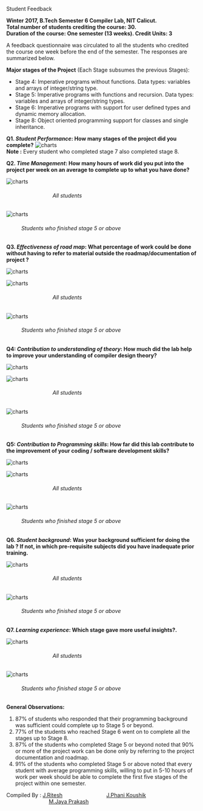 Student Feedback

**Winter 2017, B.Tech Semester 6 Compiler Lab, NIT Calicut.**  
**Total number of students crediting the course: 30.**  
**Duration of the course: One semester (13 weeks). Credit Units: 3**  
  
  

A feedback questionnaire was circulated to all the students who credited the course one week before the end of the semester. The responses are summarized below.

**Major stages of the Project** (Each Stage subsumes the previous Stages):

*   Stage 4: Imperative programs without functions. Data types: variables and arrays of integer/string type.
*   Stage 5: Imperative programs with functions and recursion. Data types: variables and arrays of integer/string types.
*   Stage 6: Imperative programs with support for user defined types and dynamic memory allocation.
*   Stage 8: Object oriented programming support for classes and single inheritance.

  
**Q1. _Student Performance_: How many stages of the project did you complete?** ![charts](img/final_charts/1.png)  
**Note :** Every student who completed stage 7 also completed stage 8.  
  
**Q2. _Time Management_: How many hours of work did you put into the project per week on an average to complete up to what you have done?**

![charts](img/final_charts/2-8.png)

######                                All students

![charts](img/final_charts/2-4.png)

######           Students who finished stage 5 or above

  
**Q3. _Effectiveness of road map_: What percentage of work could be done without having to refer to material outside the roadmap/documentation of project ?**

![charts](img/final_charts/11-4-1.png)

![charts](img/final_charts/11-8.png)

######                                All students

![charts](img/final_charts/11-4.png)

######           Students who finished stage 5 or above

  
**Q4: _Contribution to understanding of theory_: How much did the lab help to improve your understanding of compiler design theory?**

![charts](img/final_charts/12-4-1.png)

![charts](img/final_charts/12-8.png)

######                                All students

![charts](img/final_charts/12-4.png)

######           Students who finished stage 5 or above

  
**Q5: _Contribution to Programming skills_: How far did this lab contribute to the improvement of your coding / software development skills?**

![charts](img/final_charts/14-4-1.png)

![charts](img/final_charts/14-8.png)

######                                All students

![charts](img/final_charts/14-4.png)

######           Students who finished stage 5 or above

  
**Q6. _Student background_: Was your background sufficient for doing the lab ? If not, in which pre-requisite subjects did you have inadequate prior training.**

![charts](img/final_charts/7-8.png)

######                                All students

![charts](img/final_charts/7-4.png)

######           Students who finished stage 5 or above

  
**Q7. _Learning experience_: Which stage gave more useful insights?.**

![charts](img/final_charts/6-8.png)

######                                All students

![charts](img/final_charts/6-4.png)

######           Students who finished stage 5 or above

  

**General Observations:**

1.  87% of students who responded that their programming background was sufficient could complete up to Stage 5 or beyond.
2.  77% of the students who reached Stage 6 went on to complete all the stages up to Stage 8.
3.  87% of the students who completed Stage 5 or beyond noted that 90% or more of the project work can be done only by referring to the project documentation and roadmap.
4.  91% of the students who completed Stage 5 or above noted that every student with average programming skills, willing to put in 5-10 hours of work per week should be able to complete the first five stages of the project within one semester.


Compiled By : [J.Ritesh](#)
        [J.Phani Koushik](#)  
        [M.Jaya Prakash](#)
